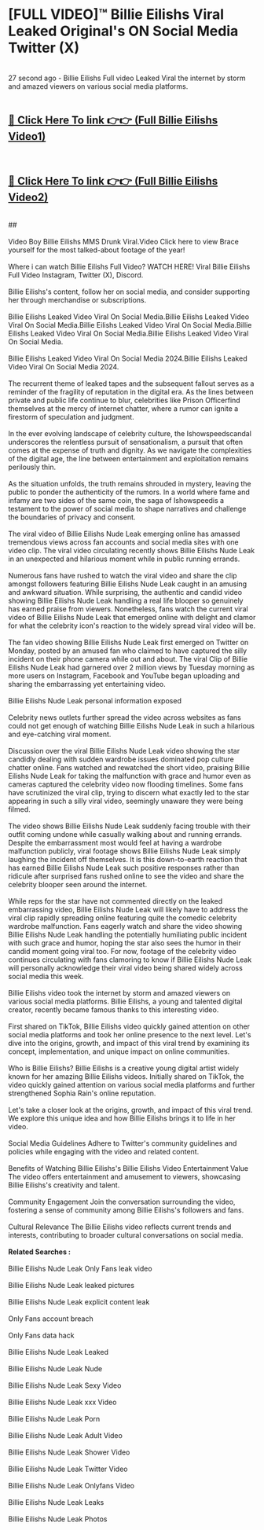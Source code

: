 # [FULL VIDEO]™ Billie Eilishs Viral Leaked Original's ON Social Media Twitter (X) <br>
<br>
27 second ago - Billie Eilishs Full video Leaked Viral the internet by storm and amazed viewers on various social media platforms.<br>

 <br>

##  <a href="https://play.123hd.live?title=Full Billie_Eilishs&ref=git">🔴 Click Here To link 👉👉 (Full Billie Eilishs Video1)</a><br>
  <br>

##  <a href="https://play.123hd.live?title=Full Billie_Eilishs&ref=git">🔴 Click Here To link 👉👉 (Full Billie Eilishs Video2)</a><br>
  <br>
  ##


  <br>

  <br>
Video Boy Billie Eilishs MMS Drunk Viral.Video Click here to view Brace yourself for the most talked-about footage of the year!
<br><br>
Where i can watch Billie Eilishs Full Video? WATCH HERE! Viral Billie Eilishs Full Video Instagram, Twitter (X), Discord.
<br><br>
Billie Eilishs's content, follow her on social media, and consider supporting her through merchandise or subscriptions.
<br><br>
Billie Eilishs Leaked Video Viral On Social Media.Billie Eilishs Leaked Video Viral On Social Media.Billie Eilishs Leaked Video Viral On Social Media.Billie Eilishs Leaked Video Viral On Social Media.Billie Eilishs Leaked Video Viral On Social Media.
<br><br>
Billie Eilishs Leaked Video Viral On Social Media 2024.Billie Eilishs Leaked Video Viral On Social Media 2024.
<br><br>
The recurrent theme of leaked tapes and the subsequent fallout serves as a reminder of the fragility of reputation in the digital era. As the lines between private and public life continue to blur, celebrities like Prison Officerfind themselves at the mercy of internet chatter, where a rumor can ignite a firestorm of speculation and judgment.
<br><br>
In the ever evolving landscape of celebrity culture, the Ishowspeedscandal underscores the relentless pursuit of sensationalism, a pursuit that often comes at the expense of truth and dignity. As we navigate the complexities of the digital age, the line between entertainment and exploitation remains perilously thin.
<br><br>
As the situation unfolds, the truth remains shrouded in mystery, leaving the public to ponder the authenticity of the rumors. In a world where fame and infamy are two sides of the same coin, the saga of Ishowspeedis a testament to the power of social media to shape narratives and challenge the boundaries of privacy and consent.
<br><br>
The viral video of Billie Eilishs Nude Leak emerging online has amassed tremendous views across fan accounts and social media sites with one video clip. The viral video circulating recently shows Billie Eilishs Nude Leak in an unexpected and hilarious moment while in public running errands.
<br><br>
Numerous fans have rushed to watch the viral video and share the clip amongst followers featuring Billie Eilishs Nude Leak caught in an amusing and awkward situation. While surprising, the authentic and candid video showing Billie Eilishs Nude Leak handling a real life blooper so genuinely has earned praise from viewers. Nonetheless, fans watch the current viral video of Billie Eilishs Nude Leak that emerged online with delight and clamor for what the celebrity icon's reaction to the widely spread viral video will be.
<br><br>
The fan video showing Billie Eilishs Nude Leak first emerged on Twitter on Monday, posted by an amused fan who claimed to have captured the silly incident on their phone camera while out and about. The viral Clip of Billie Eilishs Nude Leak had garnered over 2 million views by Tuesday morning as more users on Instagram, Facebook and YouTube began uploading and sharing the embarrassing yet entertaining video.
<br><br>
Billie Eilishs Nude Leak personal information exposed
<br><br>
Celebrity news outlets further spread the video across websites as fans could not get enough of watching Billie Eilishs Nude Leak in such a hilarious and eye-catching viral moment.
<br><br>
Discussion over the viral Billie Eilishs Nude Leak video showing the star candidly dealing with sudden wardrobe issues dominated pop culture chatter online. Fans watched and rewatched the short video, praising Billie Eilishs Nude Leak for taking the malfunction with grace and humor even as cameras captured the celebrity video now flooding timelines. Some fans have scrutinized the viral clip, trying to discern what exactly led to the star appearing in such a silly viral video, seemingly unaware they were being filmed.
<br><br>
The video shows Billie Eilishs Nude Leak suddenly facing trouble with their outfit coming undone while casually walking about and running errands. Despite the embarrassment most would feel at having a wardrobe malfunction publicly, viral footage shows Billie Eilishs Nude Leak simply laughing the incident off themselves. It is this down-to-earth reaction that has earned Billie Eilishs Nude Leak such positive responses rather than ridicule after surprised fans rushed online to see the video and share the celebrity blooper seen around the internet.
<br><br>
While reps for the star have not commented directly on the leaked embarrassing video, Billie Eilishs Nude Leak will likely have to address the viral clip rapidly spreading online featuring quite the comedic celebrity wardrobe malfunction. Fans eagerly watch and share the video showing Billie Eilishs Nude Leak handling the potentially humiliating public incident with such grace and humor, hoping the star also sees the humor in their candid moment going viral too. For now, footage of the celebrity video continues circulating with fans clamoring to know if Billie Eilishs Nude Leak will personally acknowledge their viral video being shared widely across social media this week.
<br><br>
Billie Eilishs video took the internet by storm and amazed viewers on various social media platforms. Billie Eilishs, a young and talented digital creator, recently became famous thanks to this interesting video.
<br><br>
First shared on TikTok, Billie Eilishs video quickly gained attention on other social media platforms and took her online presence to the next level. Let's dive into the origins, growth, and impact of this viral trend by examining its concept, implementation, and unique impact on online communities.
<br><br>
Who is Billie Eilishs? Billie Eilishs is a creative young digital artist widely known for her amazing Billie Eilishs videos. Initially shared on TikTok, the video quickly gained attention on various social media platforms and further strengthened Sophia Rain's online reputation.
<br><br>
Let's take a closer look at the origins, growth, and impact of this viral trend. We explore this unique idea and how Billie Eilishs brings it to life in her video.
<br><br>
Social Media Guidelines Adhere to Twitter's community guidelines and policies while engaging with the video and related content.
<br><br>
Benefits of Watching Billie Eilishs's Billie Eilishs Video Entertainment Value The video offers entertainment and amusement to viewers, showcasing Billie Eilishs's creativity and talent.
<br><br>
Community Engagement Join the conversation surrounding the video, fostering a sense of community among Billie Eilishs's followers and fans.
<br><br>
Cultural Relevance The Billie Eilishs video reflects current trends and interests, contributing to broader cultural conversations on social media.
<br><br>
<strong>Related Searches :</strong>
<br><br>
Billie Eilishs Nude Leak Only Fans leak video
<br><br>
Billie Eilishs Nude Leak leaked pictures
<br><br>
Billie Eilishs Nude Leak explicit content leak
<br><br>
Only Fans account breach
<br><br>
Only Fans data hack
<br><br>
Billie Eilishs Nude Leak Leaked
<br><br>
Billie Eilishs Nude Leak Nude
<br><br>
Billie Eilishs Nude Leak Sexy Video
<br><br>
Billie Eilishs Nude Leak xxx Video
<br><br>
Billie Eilishs Nude Leak Porn
<br><br>
Billie Eilishs Nude Leak Adult Video
<br><br>
Billie Eilishs Nude Leak Shower Video
<br><br>
Billie Eilishs Nude Leak Twitter Video
<br><br>
Billie Eilishs Nude Leak Onlyfans Video
<br><br>
Billie Eilishs Nude Leak Leaks
<br><br>
Billie Eilishs Nude Leak Photos